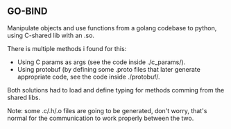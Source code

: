 ## GO-BIND

Manipulate objects and use functions from a golang codebase to python, using
C-shared lib with an .so.

There is multiple methods i found for this:
- Using C params as args (see the code inside ./c_params/).
- Using protobuf (by defining some .proto files that later generate appropriate
  code, see the code inside ./protobuf/.

Both solutions had to load and define typing for methods comming from the
shared libs.

Note: some .c/.h/.o files are going to be generated, don't worry, that's normal
for the communication to work properly between the two.
